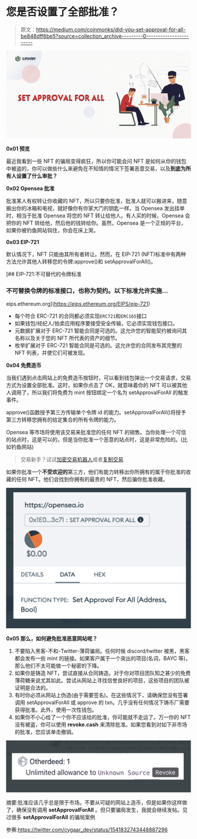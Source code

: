 # 您是否设置了全部批准？

> 原文：<https://medium.com/coinmonks/did-you-set-approval-for-all-be848dff6be5?source=collection_archive---------0----------------------->

![](img/06ec3bda68eb8827f1fce8fc310201bf.png)

**0x01 预览**

最近我看到一些 NFT 的骗局变得疯狂，所以你可能会问 NFT 是如何从你的钱包中被盗的，你可以做些什么来避免在不知情的情况下签署恶意交易，以及**到底为所有人设置了什么审批？**

**0x02 Opensea 批准**

批准某人有权转让你收藏的 NFT，所以只要你批准，批准人就可以搬进来，随意搬出你的冰箱和电视，就好像你有你家大门的钥匙一样。当 Opensea 发出挂单时，相当于批准 Opensea 将您的 NFT 转让给他人。有人买的时候，Opensea 会把你的 NFT 转给他，然后他的钱转给你。虽然，Opensea 是一个正规的平台，如果你被钓鱼网站钩住，你会在床上哭。

**0x03 EIP-721**

默认情况下，NFT 只能由其所有者转让。然而，在 EIP-721 (NFT)标准中有两种方法允许其他人转移您的令牌:approve()和 setApprovalForAll()。

 [## EIP-721:不可替代的令牌标准

### 不可替换令牌的标准接口，也称为契约。以下标准允许实施…

eips.ethereum.org](https://eips.ethereum.org/EIPS/eip-721) 

*   每个符合 ERC-721 的合同都必须实现`ERC721`和`ERC165`接口
*   如果钱包/经纪人/拍卖应用程序要接受安全传输，它必须实现钱包接口。
*   元数据扩展对于 ERC-721 智能合同是可选的。这允许您的智能契约被询问其名称以及关于您的 NFT 所代表的资产的细节。
*   枚举扩展对于 ERC-721 智能合同是可选的。这允许您的合同发布其完整的 NFT 列表，并使它们可被发现。

**0x04 免费造币**

当我们遇到点击网站上的免费造币按钮时，可以看到钱包弹出一个交易请求，交易方式为设置全部批准。这时，如果你点击了 OK，就意味着你的 NFT 可以被其他人调用了，所以我们将免费为 mint 按钮绑定一个名为 setApprovalForAll 的触发事件。

approve()函数授予第三方传输单个令牌 id 的能力。setApprovalForAll()将授予第三方转移您拥有的给定集合的所有令牌的能力。

Opensea 等市场将使用该交易来批准您的任何 NFT 的销售。当你处理一个可信的站点时，这是可以的，但是当你批准一个恶意的站点时，这是非常危险的。(比如钓鱼网站)

> 交易新手？试试[加密交易机器人](/coinmonks/crypto-trading-bot-c2ffce8acb2a)或者[复制交易](/coinmonks/top-10-crypto-copy-trading-platforms-for-beginners-d0c37c7d698c)

如果你批准一个**不受欢迎的**第三方，他们有能力转移出你所拥有的属于你批准的收藏的任何 NFT。他们会找到你拥有的最贵的 NFT，然后骗你批准收藏。

![](img/05433039193c0265b837833c36953da7.png)

**0x05 那么，如何避免批准恶意网站呢？**

1.  不要陷入黑客-不和-Twitter-薄荷骗局。任何时候 discord/twitter 被黑，黑客都会发布一些 mint 的链接。如果客户属于一个突出的项目(名词，BAYC 等)，那么他们不太可能做一个秘密的下降。
2.  如果你是铸造 NFT，尝试直接从合同铸造。对于你对项目团队知之甚少的免费薄荷糖来说尤其如此。尝试从网站上寻找信誉良好的项目，这些项目的团队被证明是合法的。
3.  有时你必须从网站上伪造(由于需要签名)。在这些情况下，请确保您没有签署调用 setApprovalForAll 或 approve 的 txn。几乎没有任何情况下铸币厂需要获得批准。此外，使用一次性钱包。
4.  如果你不小心给了一个你不应该给的批准，你可能就不走运了。万一你的 NFT 没有被盗，你可以使用 **revoke.cash** 来清除批准。如果您看到对如下非市场的批准，您应该单击撤销。

![](img/3c1beba2a87e499d249b25ee54413091.png)

摘要:批准应该几乎总是限于市场。不要从可疑的网站上造币，但是如果你这样做了，确保没有调用 **setApprovalForAll** 。但只要骗局发生，我就会继续发帖。见过很多 **setApprovalForAll** 的骗局案例

参赛:https://twitter.com/cygaar_dev/status/1541832743448887296